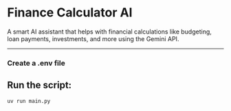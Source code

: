 # Finance Calculator AI

A smart AI assistant that helps with financial calculations like budgeting, loan payments, investments, and more using the Gemini API.

---



### Create a .env file

## Run the script:

```bash
uv run main.py                    
